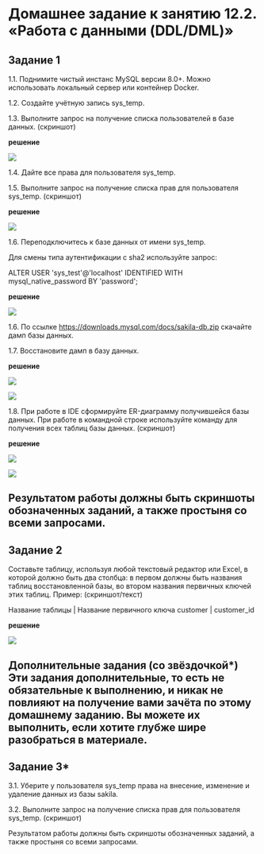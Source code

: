 # Домашнее задание к занятию 12.2. «Работа с данными (DDL/DML)»

## Задание 1

1.1. Поднимите чистый инстанс MySQL версии 8.0+. Можно использовать локальный сервер или контейнер Docker.

1.2. Создайте учётную запись sys_temp.

1.3. Выполните запрос на получение списка пользователей в базе данных. (скриншот)

**решение**

![](https://github.com/teplodizain/gitlab-hw/blob/main/JPG/ELK/12.2.1.png)

1.4. Дайте все права для пользователя sys_temp.

1.5. Выполните запрос на получение списка прав для пользователя sys_temp. (скриншот)

**решение**

![](https://github.com/teplodizain/gitlab-hw/blob/main/JPG/ELK/12.2.2.png)

1.6. Переподключитесь к базе данных от имени sys_temp.

Для смены типа аутентификации с sha2 используйте запрос:

ALTER USER 'sys_test'@'localhost' IDENTIFIED WITH mysql_native_password BY 'password';

**решение**

![](https://github.com/teplodizain/gitlab-hw/blob/main/JPG/ELK/12.2.3%20(2).png)

1.6. По ссылке https://downloads.mysql.com/docs/sakila-db.zip скачайте дамп базы данных.

1.7. Восстановите дамп в базу данных.

**решение**

![](https://github.com/teplodizain/gitlab-hw/blob/main/JPG/ELK/12.2.4.png)

![](https://github.com/teplodizain/gitlab-hw/blob/main/JPG/ELK/12.2.5.png)

1.8. При работе в IDE сформируйте ER-диаграмму получившейся базы данных. При работе в командной строке используйте команду для получения всех таблиц базы данных. (скриншот)

**решение**

![](https://github.com/teplodizain/gitlab-hw/blob/main/JPG/ELK/12.2.6.png)

![](https://github.com/teplodizain/gitlab-hw/blob/main/JPG/ELK/12.2.7.png)

Результатом работы должны быть скриншоты обозначенных заданий, а также простыня со всеми запросами.
---

## Задание 2
Составьте таблицу, используя любой текстовый редактор или Excel, в которой должно быть два столбца: в первом должны быть названия таблиц восстановленной базы, во втором названия первичных ключей этих таблиц. Пример: (скриншот/текст)

Название таблицы | Название первичного ключа
customer         | customer_id

**решение**

![](https://github.com/teplodizain/gitlab-hw/blob/main/JPG/ELK/12.2.8.png)

Дополнительные задания (со звёздочкой*)
Эти задания дополнительные, то есть не обязательные к выполнению, и никак не повлияют на получение вами зачёта по этому домашнему заданию. Вы можете их выполнить, если хотите глубже шире разобраться в материале.
---

## Задание 3*
3.1. Уберите у пользователя sys_temp права на внесение, изменение и удаление данных из базы sakila.

3.2. Выполните запрос на получение списка прав для пользователя sys_temp. (скриншот)

Результатом работы должны быть скриншоты обозначенных заданий, а также простыня со всеми запросами.
